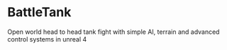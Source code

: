 # BattleTank
Open world head to head tank fight with simple AI, terrain and advanced control systems in unreal 4
